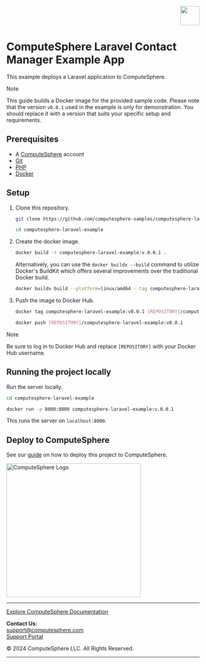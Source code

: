 <p align="right">
    <a href="https://computesphere.com/"><img src="https://pepublicassets.blob.core.windows.net/public-assets/computesphere-favicon.svg" width="50px" /></a>
</p>

# ComputeSphere Laravel Contact Manager Example App

This example deploys a Laravel application to ComputeSphere.

> [!NOTE]
> This guide builds a Docker image for the provided sample code. Please note that the version `v0.0.1` used in the example is only for demonstration. You should replace it with a version that suits your specific setup and requirements.

## Prerequisites

-   A [ComputeSphere](https://computesphere.com) account
-   [Git](https://git-scm.com/downloads)
-   [PHP](https://www.php.net)
-   [Docker](https://docs.docker.com/engine/install/)

## Setup

1. Clone this repository.

    ```bash
    git clone https://github.com/computesphere-samples/computesphere-laravel-example.git

    cd computesphere-laravel-example
    ```

2. Create the docker image.

    ```bash
    docker build -t computesphere-laravel-example:v.0.0.1 .
    ```

    Alternatively, you can use the `docker buildx --build` command to utilize Docker's BuildKit which offers several improvements over the traditional Docker build.

    ```bash
    docker buildx build --platform=linux/amd64 --tag computesphere-laravel-example:v0.0.1 .
    ```

3. Push the image to Docker Hub.

    ```bash
    docker tag computesphere-laravel-example:v0.0.1 [REPOSITORY]/computesphere-laravel-example:v0.0.1

    docker push [REPOSITORY]/computesphere-laravel-example:v0.0.1
    ```

> [!NOTE]
> Be sure to log in to Docker Hub and replace `[REPOSITORY]` with your Docker Hub username.

## Running the project locally

Run the server locally.

```bash
cd computesphere-laravel-example

docker run -p 8000:8000 computesphere-laravel-example:v.0.0.1
```

This runs the server on `localhost:8000`.

## Deploy to ComputeSphere

<!-- Add a link to the blog once published -->

See our [guide](https://docs.computesphere.com/docs/getting-started/quickstart/getting-started-with-laravel) on how to deploy this project to ComputeSphere.

<!-- Check if this is the right link to the dashboard -->

<a href="https://console.computesphere.com"> <img src="https://pepublicassets.blob.core.windows.net/public-assets/computesphere-full-logo.png" width="350px" alt="ComputeSphere Logo"> </a>

---
[Explore ComputeSphere Documentation](https://docs.computesphere.com)

**Contact Us:**  
[support@computesphere.com](mailto:support@computesphere.com)  
[Support Portal](https://support.computesphere.com/portal)

&copy; 2024 ComputeSphere LLC. All Rights Reserved.

---

